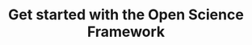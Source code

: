 ---
title: Get started with the Open Science Framework
category: workshops 
tag:
- OSF
- news
excerpt: This webinar is an introduction to using the Open Science Framework (OSF) - a free, open source web application built to help researchers manage their workflows. The OSF is part collaboration tool, part version control software, and part data archive. The OSF connects to popular tools researchers already use, like Dropbox, Box, Github and Mendeley, to streamline workflows and increase efficiency.

link: https://zoom.us/webinar/register/cd31e4ccb6b73bbc66858a512be5123a?utm_source=Open+Science+Framework+General&utm_campaign=609a7fb7bb-Webinar_Series_for_November_December10_18_2016&utm_medium=email&utm_term=0_c5fabe3548-609a7fb7bb-321263253
--- 